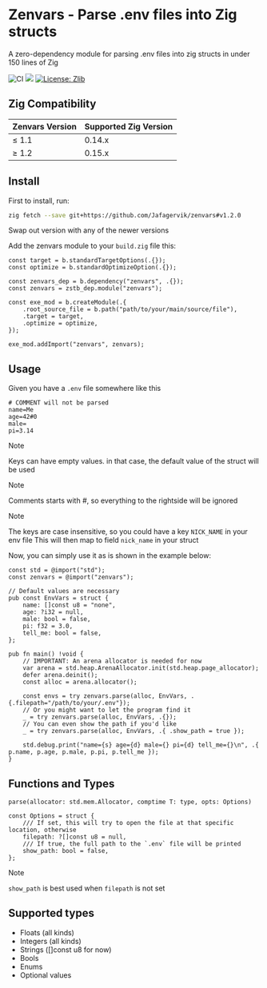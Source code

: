 # Zenvars - Parse .env files into Zig structs

A zero-dependency module for parsing .env files into zig structs in under 150 lines of Zig

![CI](https://github.com/Jafagervik/zenvars/actions/workflows/ci.yml/badge.svg)
![](https://img.shields.io/badge/language-zig-%23ec915c)
[![License: Zlib](https://img.shields.io/badge/License-Zlib-lightgrey.svg)](https://opensource.org/licenses/Zlib)

## Zig Compatibility

| Zenvars Version | Supported Zig Version |
|-----------------|------------------------|
| ≤ 1.1           | 0.14.x                 |
| ≥ 1.2           | 0.15.x                 |

## Install

First to install, run:
```sh 
zig fetch --save git+https://github.com/Jafagervik/zenvars#v1.2.0
```
Swap out version with any of the newer versions

Add the zenvars module to your `build.zig` file this:

```zig 
const target = b.standardTargetOptions(.{});
const optimize = b.standardOptimizeOption(.{});

const zenvars_dep = b.dependency("zenvars", .{});
const zenvars = zstb_dep.module("zenvars");

const exe_mod = b.createModule(.{
    .root_source_file = b.path("path/to/your/main/source/file"),
    .target = target,
    .optimize = optimize,
});

exe_mod.addImport("zenvars", zenvars);
```

## Usage

Given you have a `.env` file somewhere like this
```dosini
# COMMENT will not be parsed
name=Me
age=42#0 
male=
pi=3.14
```

> [!NOTE]
> Keys can have empty values. in that case, the default value of the struct will be used

> [!NOTE]
> Comments starts with #, so everything to the rightside will be ignored

> [!NOTE]
> The keys are case insensitive, so you could have a key `NICK_NAME` in your env file
> This will then map to field `nick_name` in your struct

Now, you can simply use it as is shown in the example below:

```zig 
const std = @import("std");
const zenvars = @import("zenvars");

// Default values are necessary
pub const EnvVars = struct {
    name: []const u8 = "none", 
    age: ?i32 = null,
    male: bool = false,
    pi: f32 = 3.0,
    tell_me: bool = false,
};

pub fn main() !void {
    // IMPORTANT: An arena allocator is needed for now
    var arena = std.heap.ArenaAllocator.init(std.heap.page_allocator);
    defer arena.deinit();
    const alloc = arena.allocator();

    const envs = try zenvars.parse(alloc, EnvVars, .{.filepath="/path/to/your/.env"});
    // Or you might want to let the program find it 
    _ = try zenvars.parse(alloc, EnvVars, .{});
    // You can even show the path if you'd like
    _ = try zenvars.parse(alloc, EnvVars, .{ .show_path = true });

    std.debug.print("name={s} age={d} male={} pi={d} tell_me={}\n", .{ p.name, p.age, p.male, p.pi, p.tell_me });
}
```

## Functions and Types

`parse(allocator: std.mem.Allocator, comptime T: type, opts: Options)` 

```zig
const Options = struct {
    /// If set, this will try to open the file at that specific location, otherwise
    filepath: ?[]const u8 = null,
    /// If true, the full path to the `.env` file will be printed
    show_path: bool = false,
};
```

> [!NOTE]
> `show_path` is best used when `filepath` is not set


## Supported types

* Floats (all kinds)
* Integers (all kinds)
* Strings ([]const u8 for now)
* Bools
* Enums
* Optional values
